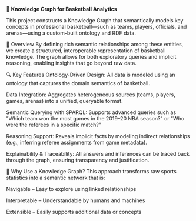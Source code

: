 🏀 **Knowledge Graph for Basketball Analytics**

This project constructs a Knowledge Graph that semantically models key concepts in professional basketball—such as teams, players, officials, and arenas—using a custom-built ontology and RDF data.

📌 Overview
By defining rich semantic relationships among these entities, we create a structured, interoperable representation of basketball knowledge. The graph allows for both exploratory queries and implicit reasoning, enabling insights that go beyond raw data.

🔍 Key Features
Ontology-Driven Design: All data is modeled using an ontology that captures the domain semantics of basketball.

Data Integration: Aggregates heterogeneous sources (teams, players, games, arenas) into a unified, queryable format.

Semantic Querying with SPARQL: Supports advanced queries such as
"Which team won the most games in the 2019–20 NBA season?"
or
"Who were the referees in a specific match?"

Reasoning Support: Reveals implicit facts by modeling indirect relationships (e.g., inferring referee assignments from game metadata).

Explainability & Traceability: All answers and inferences can be traced back through the graph, ensuring transparency and justification.

🧠 Why Use a Knowledge Graph?
This approach transforms raw sports statistics into a semantic network that is:

Navigable – Easy to explore using linked relationships

Interpretable – Understandable by humans and machines

Extensible – Easily supports additional data or concepts

